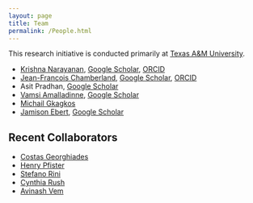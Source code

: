 ```yaml
---
layout: page
title: Team
permalink: /People.html
---
```


This research initiative is conducted primarily at [Texas A&M University](https://www.tamu.edu/).

* [Krishna Narayanan](https://github.com/krntamu), [Google Scholar](https://scholar.google.com/citations?hl=en&user=oDivxXQAAAAJ), [ORCID](https://orcid.org/0000-0001-8742-5332)
* [Jean-Francois Chamberland](https://github.com/chmbrlnd), [Google Scholar](https://scholar.google.com/citations?user=8Dk3NR0AAAAJ), [ORCID](https://orcid.org/0000-0002-2983-9884)
* Asit Pradhan, [Google Scholar](https://scholar.google.com/citations?hl=en&user=EvluuLMAAAAJ)
* [Vamsi Amalladinne](https://github.com/vamsi128), [Google Scholar](https://scholar.google.com/citations?hl=en&user=t8O1_oYAAAAJ)
* [Michail Gkagkos](https://github.com/mgkagk01)
* [Jamison Ebert](https://github.com/jrebert), [Google Scholar](https://scholar.google.com/citations?user=fcxlpRIAAAAJ)

## Recent Collaborators

* [Costas Georghiades](https://orcid.org/0000-0001-8333-1638)
* [Henry Pfister](https://orcid.org/0000-0001-5521-4397)
* [Stefano Rini](https://orcid.org/0000-0003-1681-3316)
* [Cynthia Rush](https://orcid.org/0000-0001-6857-2855)
* [Avinash Vem](https://github.com/avinashvem)
